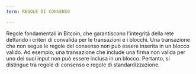 ```yaml
---
term: REGOLE DI CONSENSO

---
```

Regole fondamentali in Bitcoin, che garantiscono l'integrità della rete dettando i criteri di convalida per le transazioni e i blocchi. Una transazione che non segue le regole del consenso non può essere inserita in un blocco valido. Ad esempio, una transazione che include una firma non valida per uno dei suoi input non può essere inclusa in un blocco. Pertanto, si distingue tra regole di consenso e regole di standardizzazione.